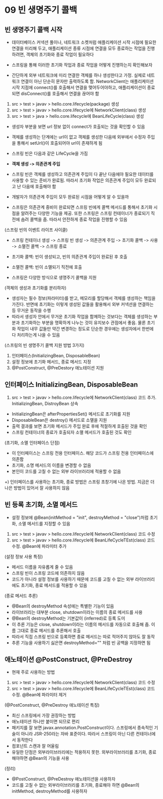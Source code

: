 # 09 빈 생명주기 콜백

## 빈 생명주기 콜백 시작
- 데이터베이스 커넥션 풀이나, 네트워크 소켓처럼 애플리케이션 시작 시점에 필요한 연결을 미리해 두고, 애플리케이션 종류 시점에 연결을 모두 종료하는 작업을 진행하려면, 객체의 초기화와 종료 작업이 필요하다
- 스프링을 통해 이러한 초기화 작업과 종료 작업을 어떻게 진행하는지 확인해보자

- 간단하게 외부 네트워크에 미리 연결한 객체를 하나 생성한다고 가정. 실제로 네트워크 연결이 아닌 단순히 문자만 출력하도록 함. NetworkClient는 애플리케이션 시작 지점에 connect()를 호출해서 연결을 맺어두어야하고, 애플리케이션이 종료되면 disConnect()를 호출해서 연결을 끊어야 함

1) src > test > javav > hello.core.lifecycle(package) 생성
2) src > test > javav > hello.core.lifecycle에 NetworkClient(class) 생성
3) src > test > java > hello.core.lifecycle에 BeanLifeCycle(class) 생성
- 생성자 부분을 보면 url 정보 없이 connect가 호출되는 것을 확인할 수 있음
- 객체를 생성하는 단계에는 url이 없고 객체를 생성한 다음에 외부에서 수정자 주입을 통해서 setUrl()이 호출되어야 url이 존재하게 됨

- 스프링 빈은 다음과 같은 LifeCycle을 가짐
- **객체 생성 -> 의존관계 주입**

- 스프링 빈은 객체를 생성하고 의존관계 주입이 다 끝난 다음에야 필요한 데이터를 사용할 수 있는 준비가 완료됨. 따라서 초기화 작업은 의존관계 주입이 모두 완료되고 난 다음에 호출해야 함
- 개발자가 의존관계 주입이 모두 완료된 시점을 어떻게 알 수 있을까
- 스프링은 의존관계 중비이 완료되면 스프링 빈에게 콜백 메서드를 통해서 초기화 시점을 알려주는 다양한 기능을 제공. 또한 스프링은 스프링 컨테이너가 종료되기 직전에 솜려 콜백을 줌. 따라서 안전하게 종료 작업을 진행할 수 있음

(스프링 빈의 이벤트 라이프 사이클)
- 스프링 컨테이너 생성 -> 스프링 빈 생성 -> 의존관계 주입 -> 초기화 콜백 -> 사용 -> 소멸전 콜백 -> 스프링 종료
- 초기화 콜백: 빈이 생성되고, 빈의 의존관계 주입이 완료된 후 호출
- 소멸전 콜백: 빈이 소멸되기 직전에 호출

- 스프링은 다양한 방식으로 생명주기 콜백을 지원

(객체의 생성과 초기화를 분리하자)
- 생성자는 필수 정보(파라미터)를 받고, 메모리를 할당해서 객체를 생성하는 책임을 가진다. 반면에 초기화는 이렇게 생성된 값들을 활용해서 외부 커넥션을 연결하는 등 무거운 동작을 수행
- 따라서 생성자 안에서 무거운 초기화 작업을 함께하는 것보다는 객체를 생성하는 부분과 초기화하는 부분을 명확하게 나누는 것이 유지보수 관점에서 좋음. 물론 초기화 작업이 내무 값들만 약간 변경하는 정도로 단순한 경우에는 생성자에서 한번에 다 처리하는게 나을 수 있음

(스프링의 빈 생명주기 콜백 지원 방법 3가지)
1) 인터페이스(InitializingBean, DisposableBean)
2) 설정 정보에 초기화 메서드, 종료 메서드 지정
3) @PostConstruct, @PreDestory 애노테이션 지원

## 인터페이스 InitializingBean, DisposableBean
1) src > test > javav > hello.core.lifecycle에 NetworkClient(class) 코드 추가. InitializingBean, DistroyBean 상속
- InitializingBean은 afterPropertiesSet() 메서드로 초기화를 지원
- DisposableBean은 destroy() 메서드로 소멸을 지원
- 출력 결과를 보면 초기화 메서드가 주입 완료 후에 적절하게 호출된 것을 확인
- 스프링 컨테이너의 종료가 호출되자 소멸 메서드가 호출된 것도 확인

(초기화, 소멸 인터페이스 단점)
- 이 인터페이스는 스프링 전용 인터페이스. 해당 코드가 스프링 전용 인터페이스에 의존함
- 초기화, 소명 메서드의 이름을 변경할 수 없음
- 본인이 코드를 고칠 수 없는 외부 라이브러리에 적용할 수 없음

+) 인터페이스를 사용하는 초기화, 종료 방법은 스프링 초창기에 나온 방법. 지금은 더 나은 방법이 있어서 잘 사용하지 않음

## 빈 등록 초기화, 소멸 메서드
- 설정 정보에 @Bean(initMethod = "init", destroyMethod = "close")처럼 초기화, 소멸 메서드를 지정할 수 있음
1) src > test > javav > hello.core.lifecycle에 NetworkClient(class) 코드 수정
2) src > test > javav > hello.core.lifecycle에 BeanLifeCycleTEst(class) 코드 수정. @Bean에 파라미터 추가

(설정 정보 사용 특징)
- 메서드 이름을 자유롭게 줄 수 있음
- 스프링 빈이 스프링 코드에 의존하지 않음
- 코드가 아니라 설정 정보를 사용하기 때문에 코드를 고칠 수 없는 외부 라이브러리에도 초기화, 종료 메서드를 적용할 수 있음

(종료 메서드 추론)
- @Bean의 destroyMethod 속성에는 특별한 기능이 있음
- 라이브러리는 대부분 close, shutdown이라는 이름의 종료 메서드를 사용
- @Bean의 destroyMethod는 기본값이 (inferred)로 등록 도미
- 이 추론 기능은 close, shutdown이라는 이름의 메서드를 자동으로 호출해 줌. 이름 그대로 종료 메서드를 추론해서 호출
- 따라서 직접 스프링 빈으로 등록하면 종료 메서드는 따로 적어주지 않아도 잘 동작
- 추론 기능을 사용하기 싫은면 destroyMethod="" 처럼 빈 공백을 지정하면 됨

## 애노테이션 @PostConstruct, @PreDestroy
- 현재 주로 사용하는 방법
1) src > test > javav > hello.core.lifecycle에 NetworkClient(class) 코드 수정
2) src > test > javav > hello.core.lifecycle에 BeanLifeCycleTEst(class) 코드 수정. @Bean에 파라미터 제거

(@PostConstruct, @PreDestroy 애노테이션 특징)
- 최신 스프링에서 가장 권장하는 방법
- 애노테이션 하나만 붙이면 되므로 편리
- 패키지를 잘 보면 javax.annotation.PostConstruct이다. 스프링에서 종속적인 기술이 아니라 JSR-250라는 자바 표준이다. 따라서 스프링이 아닌 다른 컨테이너에서 동작한다
- 컴포넌트 스캔과 잘 어울림
- 유일한 단점은 외부라이브러리에는 적용하지 못한. 외부라이브러리를 초기화, 종료해야하면 @Bean의 기능을 사용 

(정리)
- @PostConstruct, @PreDestroy 애노테이션을 사용하자
- 코드를 고칠 수 없는 외부라이브러리를 초기화, 종료해아 하면 @Bean의 initMethod, destroyMethod를 사용하자